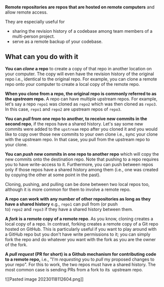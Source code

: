 **Remote repositories are repos that are hosted on remote computers** and allow remote access. 

They are especially useful for 
- sharing the revision history of a codebase among team members of a multi-person project. 
- serve as a remote backup of your codebase.

## What can you do with it
**You can _clone_ a repo** to create a copy of that repo in another location on your computer. The copy will even have the revision history of the original repo i.e., identical to the original repo. For example, you can clone a remote repo onto your computer to create a local copy of the remote repo.  

**When you clone from a repo, the original repo is commonly referred to as the _upstream_ repo.** A repo can have multiple upstream repos. For example, let's say a repo `repo1` was cloned as `repo2` which was then cloned as `repo3`. In this case, `repo1` and `repo2` are upstream repos of `repo3`.

**You can _pull_ from one repo to another, to receive new commits in the second repo**, if the repos have a shared history. Let's say some new commits were added to the `upstream` repo after you cloned it and you would like to copy over those new commits to your own clone i.e., sync your clone with the upstream repo. In that case, you pull from the upstream repo to your clone.

**You can _push_ new commits in one repo to another repo** which will copy the new commits onto the destination repo. Note that pushing to a repo requires you to have write-access to it. Furthermore, you can push between repos only if those repos have a shared history among them (i.e., one was created by copying the other at some point in the past).

Cloning, pushing, and pulling can be done between two local repos too, although it is more common for them to involve a remote repo.

**A repo can work with any number of other repositories as long as they have a shared history** e.g., `repo1` can pull from (or push to) `repo2` and `repo3` if they have a shared history between them.

**A _fork_ is a remote copy of a remote repo**. As you know, cloning creates a local copy of a repo. In contrast, forking creates a remote copy of a Git repo hosted on GitHub. This is particularly useful if you want to play around with a GitHub repo but you don't have write permissions to it; you can simply fork the repo and do whatever you want with the fork as you are the owner of the fork.

**A _pull request_ (PR for short) is a Github mechanism for contributing code to a remote repo,** i.e., "I'm _requesting_ you to _pull_ my proposed changes to your repo". For this to work, the two repos must have a shared history. The most common case is sending PRs from a fork to its 
upstream repo.

![[Pasted image 20230118112604.png]]